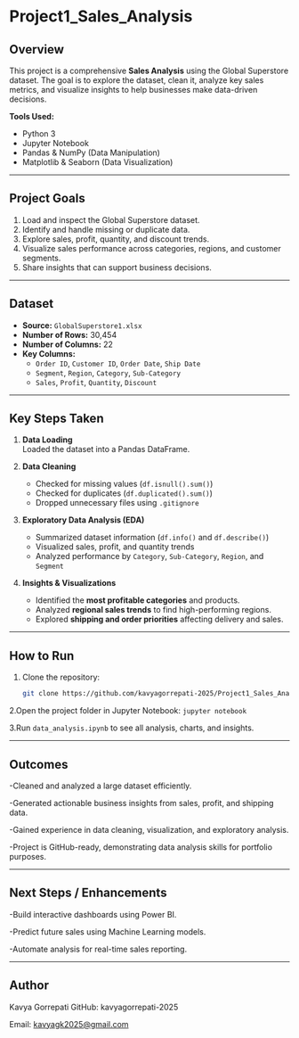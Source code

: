 # Project1_Sales_Analysis

## Overview
This project is a comprehensive **Sales Analysis** using the Global Superstore dataset. The goal is to explore the dataset, clean it, analyze key sales metrics, and visualize insights to help businesses make data-driven decisions.

**Tools Used:**  
- Python 3  
- Jupyter Notebook  
- Pandas & NumPy (Data Manipulation)  
- Matplotlib & Seaborn (Data Visualization)  

---

## Project Goals
1. Load and inspect the Global Superstore dataset.
2. Identify and handle missing or duplicate data.
3. Explore sales, profit, quantity, and discount trends.
4. Visualize sales performance across categories, regions, and customer segments.
5. Share insights that can support business decisions.

---

## Dataset
- **Source:** `GlobalSuperstore1.xlsx`  
- **Number of Rows:** 30,454  
- **Number of Columns:** 22  
- **Key Columns:**
  - `Order ID`, `Customer ID`, `Order Date`, `Ship Date`
  - `Segment`, `Region`, `Category`, `Sub-Category`
  - `Sales`, `Profit`, `Quantity`, `Discount`

---

## Key Steps Taken
1. **Data Loading**  
   Loaded the dataset into a Pandas DataFrame.

2. **Data Cleaning**  
   - Checked for missing values (`df.isnull().sum()`)  
   - Checked for duplicates (`df.duplicated().sum()`)  
   - Dropped unnecessary files using `.gitignore`  

3. **Exploratory Data Analysis (EDA)**  
   - Summarized dataset information (`df.info()` and `df.describe()`)  
   - Visualized sales, profit, and quantity trends  
   - Analyzed performance by `Category`, `Sub-Category`, `Region`, and `Segment`  

4. **Insights & Visualizations**  
   - Identified the **most profitable categories** and products.  
   - Analyzed **regional sales trends** to find high-performing regions.  
   - Explored **shipping and order priorities** affecting delivery and sales.  

---

## How to Run
1. Clone the repository:
   ```bash
   git clone https://github.com/kavyagorrepati-2025/Project1_Sales_Analysis.git
2.Open the project folder in Jupyter Notebook:
    `jupyter notebook`
    
3.Run `data_analysis.ipynb` to see all analysis, charts, and insights.

---

## Outcomes
  -Cleaned and analyzed a large dataset efficiently.
  
  -Generated actionable business insights from sales, profit, and shipping data.
  
  -Gained experience in data cleaning, visualization, and exploratory analysis.
  
  -Project is GitHub-ready, demonstrating data analysis skills for portfolio purposes.

---


## Next Steps / Enhancements
  -Build interactive dashboards using Power BI.
  
  -Predict future sales using Machine Learning models.
  
  -Automate analysis for real-time sales reporting.

---

## Author
Kavya Gorrepati
GitHub: kavyagorrepati-2025

Email: kavyagk2025@gmail.com
